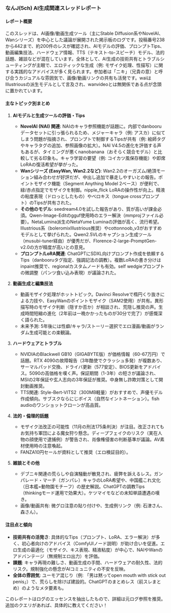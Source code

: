 ### なんJ(5ch) AI生成関連スレッドレポート

#### レポート概要
このスレッドは、AI画像/動画生成ツール（主にStable Diffusion系やNovelAI、Wanシリーズ）を中心とした議論が展開された掲示板のログです。投稿番号238から442まで、約200件のレスが確認され、AIモデルの評価、プロンプトTips、動画編集技法、ハードウェア情報、TTS（テキスト-to-スピーチ）モデル、法的話題、雑談などが混在しています。全体として、AI生成の技術共有とトラブルシューティングが主眼で、エロティックな生成（例: モザイク処理、性描写）に関する実践的なアドバイスが多く見られます。参加者は「ニキ」（兄貴の意）と呼び合うカジュアルな雰囲気で、画像/動画リンクの共有も活発です。waiはIllustriousの派生モデルとして言及され、wanvideoとは無関係である点が念頭に置かれています。

#### 主なトピック別まとめ

1. **AIモデルと生成ツールの評価・Tips**
   - **NovelAI (NAI) 関連**: NAIのキャラ参照機能が話題に。内部でdanbooruデータセットに引っ張られるため、メジャーキャラ（例: アスカ）に似てしまう問題が指摘され、プロンプトで制御するTipsが共有（例: 絵師タグやキャラタグの追加、参照画像の拡大）。NAI V4.5の進化を評価する声もあるが、タイミングが悪くnanobanana（おそらく競合モデル）と比較して劣る印象も。キャラ学習の要望（例: コイカツ風保存機能）や即席LoRAの復活希望が挙がった。
   - **Wanシリーズ (EasyWan, Wan2.2など)**: Wan2.2のオーガズム/絶頂モーション組み合わせが好評だが、中出し追加で暴走しやすいとの報告。ポイントモザイク機能（Segment Anything Model 2ベース）が便利で、緑/赤点指定でモザイクを制御。nipple_flick LoRAの操作性が向上。精液の粘度表現（ドロっとしたもの）やベロキス（tongue crossプロンプト）のTipsが共有された。
   - **その他のモデル**: seedream4.0を試した報告があり、質が高いが課金必須。Qwen-Image-Editのgguf使用時のエラー解決（mmprojファイル必要）。NetaLumina派生のNetaYume Luminaの評価が高く、流行希望。Illustrious系（boleromixIllustrious推奨）やcottonnoob_v3がおすすめモデルとして挙げられた。Qwen2.5VLのキャプション生成ツール（musubi-tuner経由）が優秀だが、Florence-2-large-PromptGen-v2.0の方が精度が高いとの意見。
   - **プロンプト/LoRA関連**: ChatGPTにSDXL向けプロンプト作成を依頼するTips（danbooruタグ指定、強調記法の調教）。複数LoRAの書き分けはinpaint推奨で、regionalカスタムノードも有効。self wedgieプロンプトの微調整（パンツ食い込み表現）が議論された。

2. **動画生成と編集技法**
   - 動画モザイク処理がホットトピック。Davinci Resolveで楕円くり抜きによる力技や、EasyWanのポイントモザイク（SAM2使用）が共有。異形描写時のモザイク判断（隠すか否か）が相談され、荒隠し推奨の声。生成時間短縮の進化（2年前は一晩かかったものが30分で完了）が感慨深く語られた。
   - 未来予測: 5年後には性癖/キャラ/ストーリー選択でエロ漫画/動画がランダム生成可能との楽観論。

3. **ハードウェアとトラブル**
   - NVIDIAのBlackwell GB10（GIGABYTE版）が価格情報（60-67万円）で話題。RTX 4090の故障報告（3年酷使でクラッシュ多発）が複数あり、サーマルパッド交換、ドライバ更新（577安定）、BIOS更新をアドバイス。5090の高価格を嘆く声。保証期間（1-3年）の短さが議論され、MSIの2年保証や玄人志向の3年保証が推奨。中身無し詐欺対策として開封動画推奨。
   - TTS関連: Style-Bert-VITS2（300MB軽量）がおすすめで、声優モデル作成傾向。サブスクならにじボイス（自然なイントネーション）。fish audioのワンショットクローンが高品質。

4. **法的・倫理的話題**
   - モザイク法改正の可能性（11月の刑法175条判決）が注目。改正されてもお気持ち軍団による魔女狩り懸念。ディープフェイクのリスク（実在人物の顔使用で逮捕例）が警告され、肖像権侵害の判断基準が議論。AV素材使用時の注意喚起。
   - FANZA10円セールが資料として推奨（エロ検証目的）。

5. **雑談とその他**
   - デブニキ関連の荒らしや自演騒動が散見され、疲弊を訴えるレス。ガンパレード・マーチ（ガンパレ）キャラのLoRA希望や、中国艦これ文化（日本艦=動物園モチーフ）の歴史解説。ChatGPTの調教Tips（thinkingモード運用で効果大）。ケツマイモなどの未知単語遭遇の嘆き。
   - 画像/動画共有: 微グロ注意の貼り付けや、生成例リンク（例: 石津さん、森さん）。

#### 注目点と傾向
- **技術共有の活発さ**: 具体的なTips（プロンプト、LoRA、エラー解決）が多く、初心者向けのアドバイス（ComfyUIノード説明）が助け合いを促進。エロ生成の最適化（モザイク、キス表現、精液粘度）が中心で、NAIやWanのアドバンテージ（無規制エロ出力）を評価。
- **課題**: キャラ再現の難しさ、動画生成の手間、ハードウェアの耐久性、法的リスク。規制強化の懸念がAIコミュニティの不安を反映。
- **全体の雰囲気**: ユーモア混じり（例: 「男は黙ってopen mouth with stick out penis」）で、荒らしを除けば建設的。ChatGPTのまとめレス（前スレまとめ）のようなメタ要素も。

このレポートはログのエッセンスを抽出したもので、詳細は元ログ参照を推奨。追加のクエリがあれば、具体的に教えてください！